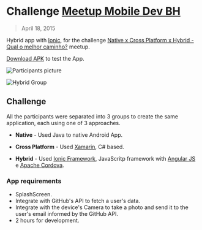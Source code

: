 # Challenge [Meetup Mobile Dev BH](http://www.meetup.com/Mobile-Dev-BH/)
> April 18, 2015

Hybrid app with [Ionic](http://ionicframework.com/), for the challenge [Native x Cross Platform x Hybrid - Qual o melhor caminho?](http://www.meetup.com/Mobile-Dev-BH/events/221401419/) meetup.

[Download APK](https://github.com/tiagoporto/desafio-mobile/raw/master/desafio-meetup-mobile.apk) to test the App.

![Participants picture](fotos/highres_436429094.jpeg)

![Hybrid Group](fotos/highres_436429471.jpeg)

## Challenge

All the participants were separated into 3 groups to create the same application, each using one of 3 approaches.

* **Native** - Used Java to native Android App.

* **Cross Platform** - Used [Xamarin](http://xamarin.com/), C# based.

* **Hybrid** - Used [Ionic Framework](http://ionicframework.com/), JavaScritp framework with [Angular JS](https://angularjs.org/) e [Apache Cordova](https://cordova.apache.org/).

### App requirements

* SplashScreen.
* Integrate with GitHub's API to fetch a user's data.
* Integrate with the device's Camera to take a photo and send it to the user's email informed by the GitHub API.
* 2 hours for development.
